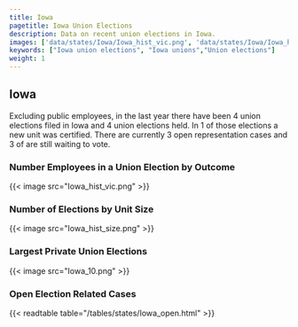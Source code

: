 ```yaml
---
title: Iowa
pagetitle: Iowa Union Elections
description: Data on recent union elections in Iowa.
images: ['data/states/Iowa/Iowa_hist_vic.png', 'data/states/Iowa/Iowa_hist_size.png', 'data/states/Iowa/Iowa_10.png']
keywords: ["Iowa union elections", "Iowa unions","Union elections"]
weight: 1
---
```

##  Iowa

Excluding public employees, in the last year there have been 4 union elections filed in Iowa and 4 union elections held. In 1 of those elections a new unit was certified. There are currently 3 open representation cases and 3 of are still waiting to vote.

### Number Employees in a Union Election by Outcome
{{< image src="Iowa_hist_vic.png" >}}

### Number of Elections by Unit Size
{{< image src="Iowa_hist_size.png" >}}

### Largest Private Union Elections
{{< image src="Iowa_10.png" >}}

### Open Election Related Cases
{{< readtable table="/tables/states/Iowa_open.html" >}}

